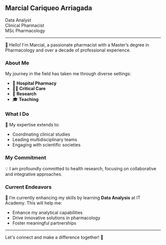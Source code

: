 ## Marcial Cariqueo Arriagada
Data Analyst    
Clinical Pharmacist     
MSc Pharmacology     

---

👋 Hello! I'm Marcial, a passionate pharmacist with a Master’s degree in Pharmacology and over a decade of professional experience.

### About Me

My journey in the field has taken me through diverse settings:

- 🏥 **Hospital Pharmacy**
- 🧑‍⚕️ **Critical Care**
- 🔬 **Research**
- 🎓 **Teaching**

### What I Do

🔗 My expertise extends to:

- Coordinating clinical studies
- Leading multidisciplinary teams
- Engaging with scientific societies

### My Commitment

💡 I am profoundly committed to health research, focusing on collaborative and integrative approaches.

### Current Endeavors

🌱 I’m currently enhancing my skills by learning **Data Analysis** at IT Academy. This will help me:

- Enhance my analytical capabilities
- Drive innovative solutions in pharmacology
- Foster meaningful partnerships

---

<p>
Let's connect and make a difference together! 🚀
</p>


